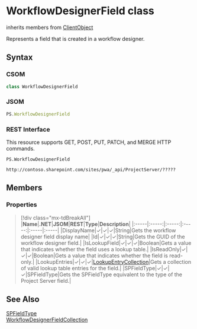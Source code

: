 [comment]: # (Name:WorkflowDesignerField)
[comment]: # (Name:Microsoft.ProjectServer.WorkflowDesignerField)
[comment]: # (Type:class)
[comment]: # (Status:Verified)

# <a name="name"></a>WorkflowDesignerField class

inherits members from [ClientObject](https://msdn.microsoft.com/en-us/library/microsoft.sharepoint.client.clientobject.aspx)<br/>

<a name="description"></a>Represents a field that is created in a workflow designer.

## <a name="syntax"></a>Syntax

### CSOM

```cs
class WorkflowDesignerField 
```
### JSOM

```javascript
PS.WorkflowDesignerField
```
### REST Interface

This resource supports GET, POST, PUT, PATCH, and MERGE HTTP commands.

```
PS.WorkflowDesignerField

http://contoso.sharepoint.com/sites/pwa/_api/ProjectServer/?????
```

## <a name="members"></a>Members

### <a name="properties"></a>Properties
> [!div class="mx-tdBreakAll"]
|**Name**|**.NET**|**JSOM**|**REST**|**Type**|**Description**|
|:-----|:-----:|:-----:|:-----:|:-----|:-----|
|<a name="DisplayName"></a>DisplayName|&#x2713;|&#x2713;|&#x2713;|String|Gets the workflow designer field display name|
|<a name="Id"></a>Id|&#x2713;|&#x2713;|&#x2713;|String|Gets the GUID of the workflow designer field.|
|<a name="IsLookupField"></a>IsLookupField|&#x2713;|&#x2713;|&#x2713;|Boolean|Gets a value that indicates whether the field uses a lookup table.|
|<a name="IsReadOnly"></a>IsReadOnly|&#x2713;|&#x2713;|&#x2713;|Boolean|Gets a value that indicates whether the field is read-only.|
|<a name="LookupEntries"></a>LookupEntries|&#x2713;|&#x2713;|&#x2713;|[LookupEntryCollection](LookupEntryCollection.md)|Gets a collection of valid lookup table entries for the field.|
|<a name="SPFieldType"></a>SPFieldType|&#x2713;|&#x2713;|&#x2713;|SPFieldType|Gets the SPFieldType equivalent to the type of the Project Server field.|

## <a name="seeAlso"></a>See Also

[SPFieldType](https://msdn.microsoft.com/en-us/library/microsoft.sharepoint.spfieldtype.aspx)<br/>
[WorkflowDesignerFieldCollection](WorkflowDesignerFieldCollection.md)<br/>
